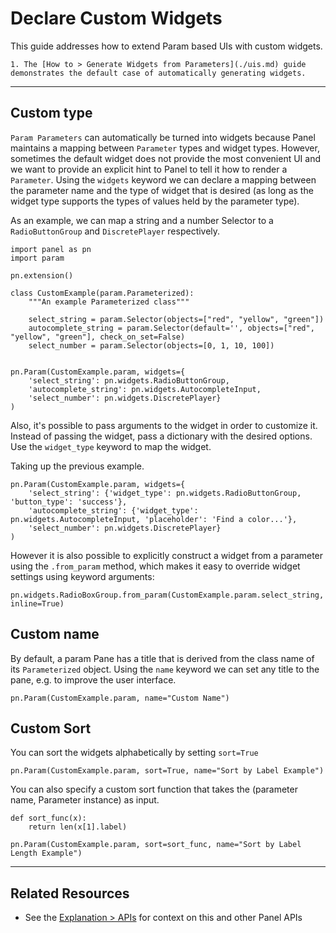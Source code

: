 # Declare Custom Widgets

This guide addresses how to extend Param based UIs with custom widgets.

```{admonition} Prerequisites
1. The [How to > Generate Widgets from Parameters](./uis.md) guide demonstrates the default case of automatically generating widgets.
```

---

## Custom type

`Param Parameters` can automatically be turned into widgets because Panel maintains a mapping between `Parameter` types and widget types. However, sometimes the default widget does not provide the most convenient UI and we want to provide an explicit hint to Panel to tell it how to render a `Parameter`. Using the `widgets` keyword we can declare a mapping between the parameter name and the type of widget that is desired (as long as the widget type supports the types of values held by the parameter type).

As an example, we can map a string and a number Selector to a `RadioButtonGroup` and `DiscretePlayer` respectively.

```{pyodide}
import panel as pn
import param

pn.extension()

class CustomExample(param.Parameterized):
    """An example Parameterized class"""

    select_string = param.Selector(objects=["red", "yellow", "green"])
    autocomplete_string = param.Selector(default='', objects=["red", "yellow", "green"], check_on_set=False)
    select_number = param.Selector(objects=[0, 1, 10, 100])


pn.Param(CustomExample.param, widgets={
    'select_string': pn.widgets.RadioButtonGroup,
    'autocomplete_string': pn.widgets.AutocompleteInput,
    'select_number': pn.widgets.DiscretePlayer}
)
```

Also, it's possible to pass arguments to the widget in order to customize it. Instead of passing the widget, pass a dictionary with the desired options. Use the ``widget_type`` keyword to map the widget.

Taking up the previous example.

```{pyodide}
pn.Param(CustomExample.param, widgets={
    'select_string': {'widget_type': pn.widgets.RadioButtonGroup, 'button_type': 'success'},
    'autocomplete_string': {'widget_type': pn.widgets.AutocompleteInput, 'placeholder': 'Find a color...'},
    'select_number': pn.widgets.DiscretePlayer}
)
```

However it is also possible to explicitly construct a widget from a parameter using the `.from_param` method, which makes it easy to override widget settings using keyword arguments:


```{pyodide}
pn.widgets.RadioBoxGroup.from_param(CustomExample.param.select_string, inline=True)
```

## Custom name

By default, a param Pane has a title that is derived from the class name of its `Parameterized` object. Using the ``name`` keyword we can set any title to the pane, e.g. to improve the user interface.


```{pyodide}
pn.Param(CustomExample.param, name="Custom Name")
```

## Custom Sort

You can sort the widgets alphabetically by setting `sort=True`


```{pyodide}
pn.Param(CustomExample.param, sort=True, name="Sort by Label Example")
```

You can also specify a custom sort function that takes the (parameter name, Parameter instance) as input.


```{pyodide}
def sort_func(x):
    return len(x[1].label)

pn.Param(CustomExample.param, sort=sort_func, name="Sort by Label Length Example")
```

---

## Related Resources
- See the [Explanation > APIs](../../explanation/apis/index.md) for context on this and other Panel APIs
